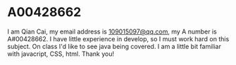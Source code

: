 # A00428662
I am Qian Cai, my email address is 109015097@qq.com, my A number is A#00428662. I have little experience in develop, so I must work hard on this subject.
On class I'd like to see java being covered.
I am a little bit familiar with javacript, CSS, html.
Thank you!
